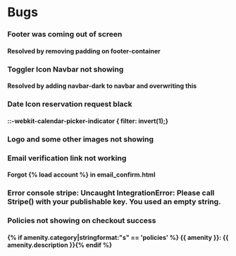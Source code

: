 # Bugs

### Footer was coming out of screen
#### Resolved by removing padding on footer-container

### Toggler Icon Navbar not showing
#### Resolved by adding navbar-dark to navbar and overwriting this

### Date Icon reservation request black
#### ::-webkit-calendar-picker-indicator { filter: invert(1);}

### Logo and some other images not showing


### Email verification link not working
#### Forgot {% load account %} in email_confirm.html

### Error console stripe: Uncaught IntegrationError: Please call Stripe() with your publishable key. You used an empty string.


### Policies not showing on checkout success
#### {% if amenity.category|stringformat:"s" == 'policies' %} <span class="d-block"> {{ amenity }}: {{ amenity.description }}</span>{% endif %}